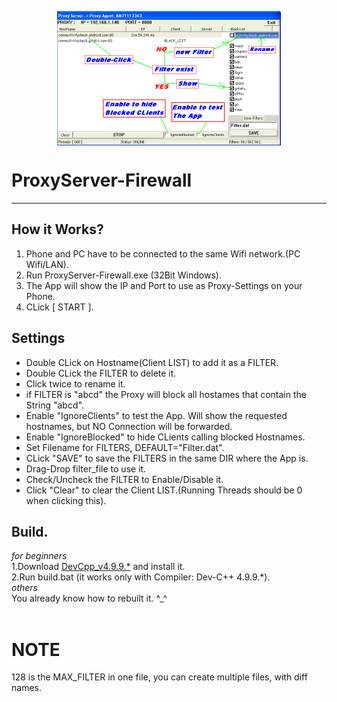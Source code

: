 <p align="center">
<img align="center" width="358" height="215" src="https://raw.githubusercontent.com/AM71113363/ProxyServer-Firewall/master/info.png">
</p>

# ProxyServer-Firewall
-----

## How it Works?<br>
1. Phone and PC have to be connected to the same Wifi network.(PC Wifi/LAN).<br>
2. Run ProxyServer-Firewall.exe (32Bit Windows).<br>
3. The App will show the IP and Port to use as Proxy-Settings on your Phone.<br>
4. CLick [ START ].<br>

## Settings<br>
* Double CLick on Hostname(Client LIST) to add it as a FILTER.<br>
* Double CLick the FILTER to delete it.<br>
* Click twice to rename it.<br>
* if FILTER is "abcd" the Proxy will block all hostames that contain the String "abcd".<br>
* Enable "IgnoreClients" to test the App. Will show the requested hostnames, but NO Connection will be forwarded.<br>
* Enable "IgnoreBlocked" to hide CLients calling blocked Hostnames.<br>
* Set Filename for FILTERS, DEFAULT="Filter.dat".<br>
* CLick "SAVE" to save the FILTERS in the same DIR where the App is.<br>
* Drag-Drop filter_file to use it.<br>
* Check/Uncheck the FILTER to Enable/Disable it.<br>
* Click "Clear" to clear the Client LIST.(Running Threads should be 0 when clicking this).<br>

## Build.
_for beginners_ <br>
1.Download [DevCpp_v4.9.9.*](http://www.bloodshed.net/) and install it.<br>
2.Run build.bat (it works only with Compiler:  Dev-C++ 4.9.9.*).<br>
_others_ <br>
You already know how to rebuilt it. ^_^<br>
<br>

# NOTE
128 is the MAX_FILTER in one file, you can create multiple files, with diff names.
